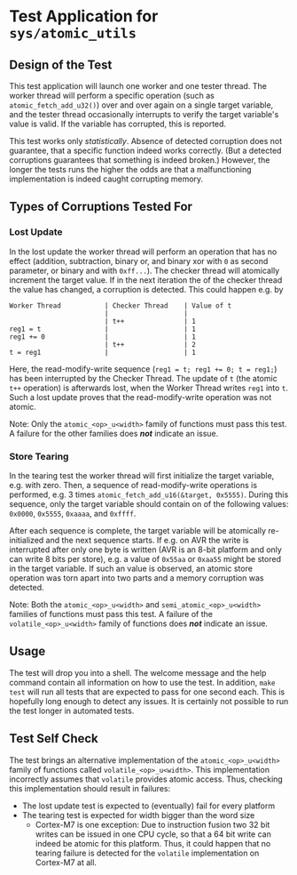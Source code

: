 # Test Application for `sys/atomic_utils`

## Design of the Test

This test application will launch one worker and one tester thread. The
worker thread will perform a specific operation (such as
`atomic_fetch_add_u32()`) over and over again on a single target variable, and
the tester thread occasionally interrupts to verify the target variable's value
is valid. If the variable has corrupted, this is reported.

This test works only *statistically*. Absence of detected corruption does not
guarantee, that a specific function indeed works correctly. (But a detected
corruptions guarantees that something is indeed broken.) However, the longer
the tests runs the higher the odds are that a malfunctioning implementation is
indeed caught corrupting memory.

## Types of Corruptions Tested For

### Lost Update

In the lost update the worker thread will perform an operation that has no
effect (addition, subtraction, binary or, and binary xor with `0` as
second parameter, or binary and with `0xff...`). The checker thread will
atomically increment the target value. If in the next iteration the of the
checker thread the value has changed, a corruption is detected. This could
happen e.g. by

```
Worker Thread           | Checker Thread    | Value of t
                        |                   |
                        | t++               | 1
reg1 = t                |                   | 1
reg1 += 0               |                   | 1
                        | t++               | 2
t = reg1                |                   | 1
```

Here, the read-modify-write sequence (`reg1 = t; reg1 += 0; t = reg1;`) has
been interrupted by the Checker Thread. The update of `t` (the atomic `t++`
operation) is afterwards lost, when the Worker Thread writes `reg1` into
`t`. Such a lost update proves that the read-modify-write operation was not
atomic.

Note: Only the `atomic_<op>_u<width>` family of functions must pass this test.
      A failure for the other families does ***not*** indicate an issue.

### Store Tearing

In the tearing test the worker thread will first initialize the target variable,
e.g. with zero. Then, a sequence of read-modify-write operations is performed,
e.g. 3 times `atomic_fetch_add_u16(&target, 0x5555)`. During this sequence, only
the target variable should contain on of the following values:
`0x0000`, `0x5555`, `0xaaaa`, and `0xffff`.

After each sequence is complete, the target variable will be atomically
re-initialized and the next sequence starts. If e.g. on AVR the write is
interrupted after only one byte is written (AVR is an 8-bit platform and only
can write 8 bits per store), e.g. a value of `0x55aa` or `0xaa55` might be
stored in the target variable. If such an value is observed, an atomic store
operation was torn apart into two parts and a memory corruption was detected.

Note: Both the `atomic_<op>_u<width>` and `semi_atomic_<op>_u<width>` families
      of functions must pass this test. A failure of the
      `volatile_<op>_u<width>` family of functions does ***not*** indicate an
      issue.

## Usage

The test will drop you into a shell. The welcome message and the help command
contain all information on how to use the test. In addition, `make test` will
run all tests that are expected to pass for one second each. This is hopefully
long enough to detect any issues. It is certainly not possible to run the test
longer in automated tests.

## Test Self Check

The test brings an alternative implementation of the `atomic_<op>_u<width>`
family of functions called `volatile_<op>_u<width>`. This implementation
incorrectly assumes that `volatile` provides atomic access. Thus, checking
this implementation should result in failures:

- The lost update test is expected to (eventually) fail for every platform
- The tearing test is expected for width bigger than the word size
    - Cortex-M7 is one exception: Due to instruction fusion two 32 bit writes
      can be issued in one CPU cycle, so that a 64 bit write can indeed be
      atomic for this platform. Thus, it could happen that no tearing failure
      is detected for the `volatile` implementation on Cortex-M7 at all.
